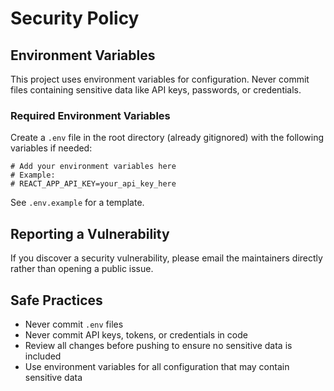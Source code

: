 # Security Policy

## Environment Variables

This project uses environment variables for configuration. Never commit files containing sensitive data like API keys, passwords, or credentials.

### Required Environment Variables

Create a `.env` file in the root directory (already gitignored) with the following variables if needed:

```
# Add your environment variables here
# Example:
# REACT_APP_API_KEY=your_api_key_here
```

See `.env.example` for a template.

## Reporting a Vulnerability

If you discover a security vulnerability, please email the maintainers directly rather than opening a public issue.

## Safe Practices

- Never commit `.env` files
- Never commit API keys, tokens, or credentials in code
- Review all changes before pushing to ensure no sensitive data is included
- Use environment variables for all configuration that may contain sensitive data
